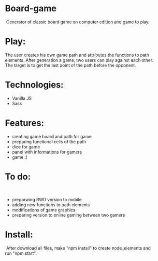# Board-game
​
Generator of classic board game on computer edition and game to play. 
​
# Play: 
The user creates his own game path and attributes the functions to path elements. After generation a game, two users can play against each other. 
The target is to get the last point of the path before the opponent.

# Technologies: 
- Vanilla JS
- Sass
​
# Features:
- creating game board and path for game
- preparing functional cells of the path
- dice for game
- panel with informations for gamers
- game :)

# To do:
​
- preparwing RWD version to mobile 
- adding new functions to path elements
- modifications of game graphics
- preparing version to online gaming between two gamers
​
# Install:
​
After download all files, make "npm install" to create node_elements and run "npm start".
